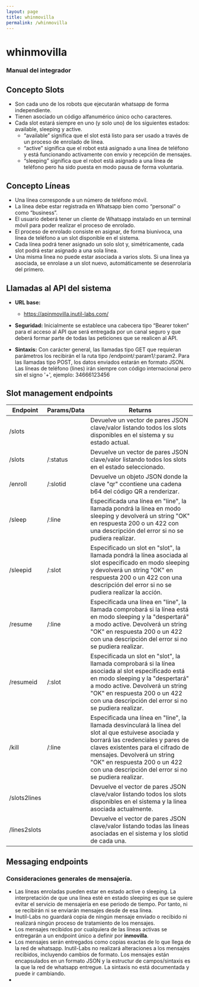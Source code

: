 ```yaml
---
layout: page
title: whinmovilla
permalink: /whinmovilla
---
```

# whinmovilla
### **Manual del integrador**


## Concepto **Slots**

- Son cada uno de los robots que ejecutarán whatsapp de forma independiente.
- Tienen asociado un código alfanumérico único  ocho caracteres.
- Cada slot estará siempre en uno (y solo uno) de los siguientes estados: available, sleeping y active.
  - “available” significa que el slot está listo para ser usado a través de un proceso de enrolado de línea.
  - “active” significa que el robot está asignado a una línea de teléfono y está funcionando activamente con envío y recepción de mensajes.
  - “sleeping” significa que el robot está asignado a una línea de teléfono pero ha sido puesta en modo pausa de forma voluntaria.


## Concepto **Líneas**

- Una línea corresponde a un número de teléfono móvil. 
- La línea debe estar registrada en Whatsapp bien como “personal” o como “business”.
- El usuario deberá tener un cliente de Whatsapp instalado en un terminal móvil para poder realizar el proceso de enrolado.
- El proceso de enrolado consiste en asignar, de forma biunívoca, una línea de teléfono a un slot disponible en el sistema.
- Cada línea podrá tener asignado un solo slot y, simétricamente, cada slot podrá estar asignado a una sola línea.
- Una misma linea no puede estar asociada a varios slots. Si una linea ya asociada, se enrolase a un slot nuevo, automáticamente se desenrolaría del primero.


## Llamadas al API del sistema

- **URL base:**
  - https://apinmovilla.inutil-labs.com/

- **Seguridad:**
  Inicialmente se establece una cabecera tipo “Bearer token“ para el acceso al API que será entregada por un canal seguro y que deberá formar parte de todas las peticiones que se realicen al API.

- **Sintaxis:**
  Con carácter general, las llamadas tipo GET que requieran parámetros los recibirán el la ruta tipo /endpoint/:param1/:param2.
  Para las llamadas tipo POST, los datos enviados estarán en formato JSON.
  Las líneas de teléfono (lines) irán siempre con código internacional pero sin el signo '+', ejemplo: 34666123456


## Slot management endpoints


| Endpoint | Params/Data | Returns |
| -------- | ----------- | ----------- |
| /slots | <none> | Devuelve un vector de pares JSON clave/valor listando todos los slots disponibles en el sistema y su estado actual. |
| /slots | /:status |  Devuelve un vector de pares JSON clave/valor listando todos los slots en el estado seleccionado. |
| /enroll | /:slotid | Devuelve un objeto JSON donde la clave "qr" ccontiene una cadena b64 del código QR a renderizar. |
| /sleep | /:line | Especificada una línea en "line", la llamada pondrá la línea en modo sleeping y devolverá un string "OK" en respuesta 200 o un 422 con una descripción del error si no se pudiera realizar. |
| /sleepid | /:slot | Especificado un slot en "slot", la llamada pondrá la línea asociada al slot especificado en modo sleeping y devolverá un string "OK" en respuesta 200 o un 422 con una descripción del error si no se pudiera realizar la acción. |
| /resume | /:line | Especificada una línea en "line", la llamada comprobará si la línea está en modo sleeping y la "despertará" a modo active. Devolverá un string "OK" en respuesta 200 o un 422 con una descripción del error si no se pudiera realizar. |
| /resumeid | /:slot | Especificada un slot en "slot", la llamada comprobará si la línea asociada al slot especificado está en modo sleeping y la "despertará" a modo active. Devolverá un string "OK" en respuesta 200 o un 422 con una descripción del error si no se pudiera realizar. |
| /kill | /:line | Especificada una línea en "line", la llamada desvinculará la línea del slot al que estuivese asociada y borrará las credenciales y pares de claves existentes para el cifrado de mensajes. Devolverá un string "OK" en respuesta 200 o un 422 con una descripción del error si no se pudiera realizar. |
| /slots2lines | <none> | Devuelve el vector de pares JSON clave/valor listando todos los slots disponibles en el sistema y la linea asociada actualmente. |
| /lines2slots | <none> | Devuelve el vector de pares JSON clave/valor listando todas las lineas asociadas en el sistema y los slotid de cada una. |


## Messaging endpoints

### Consideraciones generales de mensajería.

- Las líneas enroladas pueden estar en estado active o sleeping. La interpretación de que una línea esté en estado sleeping es que se quiere evitar el servicio de mensajería en ese periodo de tiempo. Por tanto, ni se recibirán ni se enviarán mensajes desde de esa línea.
- Inutil-Labs no guardará copia de ningún mensaje enviado o recibido ni realizará ningún proceso de tratamiento de los mensajes. 
- Los mensajes recibidos por cualquiera de las líneas activas se entregarán a un endpoint único a definir por **inmovilla**.
- Los mensajes serán entregados como copias exactas de lo que llega de la red de whatsapp. Inutil-Labs no realizará alteraciones a los mensajes recibidos, incluyendo cambios de formato. Los mensajes están encapsulados en un formato JSON y la estructur de campos/sintaxis es la que la red de whatsapp entregue. La sintaxis no está documentada y puede ir cambiando.
- 
